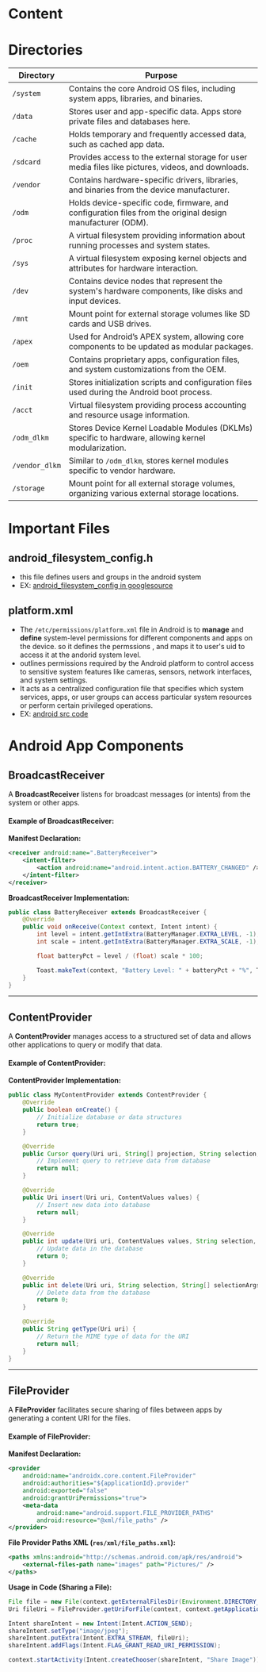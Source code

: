 # Content

# Directories

| Directory        | Purpose                                                                                           |
|------------------|---------------------------------------------------------------------------------------------------|
| `/system`        | Contains the core Android OS files, including system apps, libraries, and binaries.               |
| `/data`          | Stores user and app-specific data. Apps store private files and databases here.                   |
| `/cache`         | Holds temporary and frequently accessed data, such as cached app data.                            |
| `/sdcard`        | Provides access to the external storage for user media files like pictures, videos, and downloads.|
| `/vendor`        | Contains hardware-specific drivers, libraries, and binaries from the device manufacturer.         |
| `/odm`           | Holds device-specific code, firmware, and configuration files from the original design manufacturer (ODM). |
| `/proc`          | A virtual filesystem providing information about running processes and system states.             |
| `/sys`           | A virtual filesystem exposing kernel objects and attributes for hardware interaction.             |
| `/dev`           | Contains device nodes that represent the system's hardware components, like disks and input devices. |
| `/mnt`           | Mount point for external storage volumes like SD cards and USB drives.                            |
| `/apex`          | Used for Android’s APEX system, allowing core components to be updated as modular packages.        |
| `/oem`           | Contains proprietary apps, configuration files, and system customizations from the OEM.           |
| `/init`          | Stores initialization scripts and configuration files used during the Android boot process.       |
| `/acct`          | Virtual filesystem providing process accounting and resource usage information.                   |
| `/odm_dlkm`      | Stores Device Kernel Loadable Modules (DKLMs) specific to hardware, allowing kernel modularization.|
| `/vendor_dlkm`   | Similar to `/odm_dlkm`, stores kernel modules specific to vendor hardware.                        |
| `/storage`       | Mount point for all external storage volumes, organizing various external storage locations.       |

# Important Files

## android_filesystem_config.h
- this file defines users and groups in the android system
- EX: [android_filesystem_config in googlesource](https://android.googlesource.com/platform/system/core/+/master/libcutils/include/private/android_filesystem_config.h) 



## platform.xml

- The `/etc/permissions/platform.xml`  file in Android is to **manage** and **define** system-level permissions for different components and apps on the device. so it defines the permssions , and maps it to user's uid to access it at the andorid system level. 
- outlines permissions required by the Android platform to control access to sensitive system features like cameras, sensors, network interfaces, and system settings.
- It acts as a centralized configuration file that specifies which system services, apps, or user groups can access particular system resources or perform certain privileged operations. 
- EX: [android src code](https://android.googlesource.com/platform/frameworks/base/+/master/data/etc/platform.xml)


# Android App Components


## BroadcastReceiver

A **BroadcastReceiver** listens for broadcast messages (or intents) from the system or other apps.

#### Example of BroadcastReceiver:

**Manifest Declaration:**
```xml
<receiver android:name=".BatteryReceiver">
    <intent-filter>
        <action android:name="android.intent.action.BATTERY_CHANGED" />
    </intent-filter>
</receiver>
```

**BroadcastReceiver Implementation:**
```java
public class BatteryReceiver extends BroadcastReceiver {
    @Override
    public void onReceive(Context context, Intent intent) {
        int level = intent.getIntExtra(BatteryManager.EXTRA_LEVEL, -1);
        int scale = intent.getIntExtra(BatteryManager.EXTRA_SCALE, -1);

        float batteryPct = level / (float) scale * 100;

        Toast.makeText(context, "Battery Level: " + batteryPct + "%", Toast.LENGTH_SHORT).show();
    }
}
```

---

## ContentProvider

A **ContentProvider** manages access to a structured set of data and allows other applications to query or modify that data.

#### Example of ContentProvider:

**ContentProvider Implementation:**
```java
public class MyContentProvider extends ContentProvider {
    @Override
    public boolean onCreate() {
        // Initialize database or data structures
        return true;
    }

    @Override
    public Cursor query(Uri uri, String[] projection, String selection, String[] selectionArgs, String sortOrder) {
        // Implement query to retrieve data from database
        return null;
    }

    @Override
    public Uri insert(Uri uri, ContentValues values) {
        // Insert new data into database
        return null;
    }

    @Override
    public int update(Uri uri, ContentValues values, String selection, String[] selectionArgs) {
        // Update data in the database
        return 0;
    }

    @Override
    public int delete(Uri uri, String selection, String[] selectionArgs) {
        // Delete data from the database
        return 0;
    }

    @Override
    public String getType(Uri uri) {
        // Return the MIME type of data for the URI
        return null;
    }
}
```

---

## FileProvider

A **FileProvider** facilitates secure sharing of files between apps by generating a content URI for the files.

#### Example of FileProvider:

**Manifest Declaration:**
```xml
<provider
    android:name="androidx.core.content.FileProvider"
    android:authorities="${applicationId}.provider"
    android:exported="false"
    android:grantUriPermissions="true">
    <meta-data
        android:name="android.support.FILE_PROVIDER_PATHS"
        android:resource="@xml/file_paths" />
</provider>
```

**File Provider Paths XML (`res/xml/file_paths.xml`):**
```xml
<paths xmlns:android="http://schemas.android.com/apk/res/android">
    <external-files-path name="images" path="Pictures/" />
</paths>
```

**Usage in Code (Sharing a File):**
```java
File file = new File(context.getExternalFilesDir(Environment.DIRECTORY_PICTURES), "my_image.jpg");
Uri fileUri = FileProvider.getUriForFile(context, context.getApplicationContext().getPackageName() + ".provider", file);

Intent shareIntent = new Intent(Intent.ACTION_SEND);
shareIntent.setType("image/jpeg");
shareIntent.putExtra(Intent.EXTRA_STREAM, fileUri);
shareIntent.addFlags(Intent.FLAG_GRANT_READ_URI_PERMISSION);

context.startActivity(Intent.createChooser(shareIntent, "Share Image"));
```



